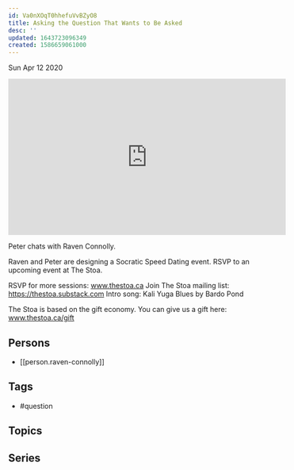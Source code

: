 ```yaml
---
id: Va0nXOqT0hhefuVvBZyO8
title: Asking the Question That Wants to Be Asked
desc: ''
updated: 1643723096349
created: 1586659061000
---
```





Sun Apr 12 2020

<iframe width="560" height="315" src="https://www.youtube.com/embed/h2owb_1pwxo" title="Asking the Question That Wants to Be Asked w/ Raven Connolly" frameborder="0" allow="accelerometer; autoplay; clipboard-write; encrypted-media; gyroscope; picture-in-picture" allowfullscreen ></iframe>

Peter chats with Raven Connolly. 

Raven and Peter are designing a Socratic Speed Dating event. RSVP to an upcoming event at The Stoa.

RSVP for more sessions: www.thestoa.ca
Join The Stoa mailing list: https://thestoa.substack.com
Intro song: Kali Yuga Blues by Bardo Pond

The Stoa is based on the gift economy. You can give us a gift here: www.thestoa.ca/gift

## Persons

- [[person.raven-connolly]]

## Tags

- #question

## Topics



## Series



